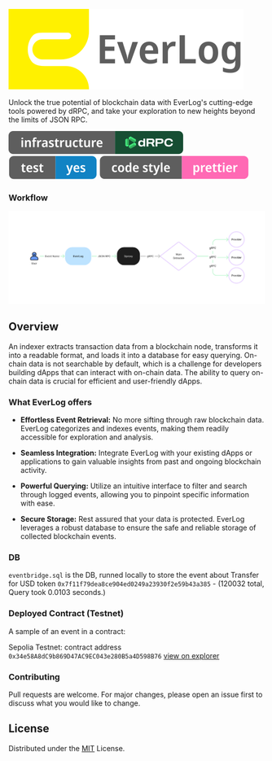 ![Test Badge](assets/logo.svg "Test")

Unlock the true potential of blockchain data with EverLog's cutting-edge tools powered by dRPC, and take your exploration to new heights beyond the limits of JSON RPC.

<a href="//lukso.network">![dRPC Badge](assets/badge-drpc.svg "dRPC")</a>
<a href="/test">![Test Badge](assets/badge-test.svg "Test")</a>
![Prettier Badge](assets/badge-prettier.svg "Prettier")

### Workflow
![Workflow](assets/workflow.png "EverLog Workflow")

## Overview

An indexer extracts transaction data from a blockchain node, transforms it into a readable format, and loads it into a database for easy querying. On-chain data is not searchable by default, which is a challenge for developers building dApps that can interact with on-chain data. The ability to query on-chain data is crucial for efficient and user-friendly dApps.

### What EverLog offers

- **Effortless Event Retrieval:** No more sifting through raw blockchain data. EverLog categorizes and indexes events, making them readily accessible for exploration and analysis.

- **Seamless Integration:** Integrate EverLog with your existing dApps or applications to gain valuable insights from past and ongoing blockchain activity.

- **Powerful Querying:** Utilize an intuitive interface to filter and search through logged events, allowing you to pinpoint specific information with ease.

- **Secure Storage:** Rest assured that your data is protected. EverLog leverages a robust database to ensure the safe and reliable storage of collected blockchain events.

### DB
``eventbridge.sql`` is the DB, runned locally to store the event about Transfer for USD token ``0x7f11f79dea8ce904ed0249a23930f2e59b43a385`` - (120032 total, Query took 0.0103 seconds.)

### Deployed Contract (Testnet)
A sample of an event in a contract:

Sepolia Testnet: contract address `0x34e58A8dC9b869D47AC9EC043e280B5a4D598B76` [view on explorer](https://sepolia.etherscan.io/address/0x34e58a8dc9b869d47ac9ec043e280b5a4d598b76)


### Contributing

Pull requests are welcome. For major changes, please open an issue first to discuss what you would like to change.

## License

Distributed under the [MIT](https://choosealicense.com/licenses/mit/) License.
